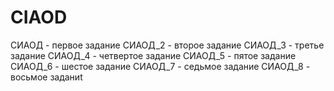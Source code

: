 # CIAOD
СИАОД - первое задание
СИАОД_2 - второе задание
СИАОД_3 - третье задание 
СИАОД_4 - четвертое задание
СИАОД_5 - пятое задание
СИАОД_6 - шестое задание
СИАОД_7 - седьмое задание
СИАОД_8 - восьмое заданиt
